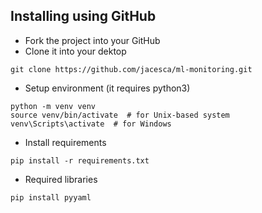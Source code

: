 ## Installing using GitHub
- Fork the project into your GitHub
- Clone it into your dektop
```
git clone https://github.com/jacesca/ml-monitoring.git
```
- Setup environment (it requires python3)
```
python -m venv venv
source venv/bin/activate  # for Unix-based system
venv\Scripts\activate  # for Windows
```
- Install requirements
```
pip install -r requirements.txt
```
- Required libraries
```
pip install pyyaml
```
